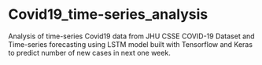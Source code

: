 # Covid19_time-series_analysis
Analysis of time-series Covid19 data from JHU CSSE COVID-19 Dataset and Time-series forecasting using LSTM model built with Tensorflow and Keras to predict number of new cases in next one week.

